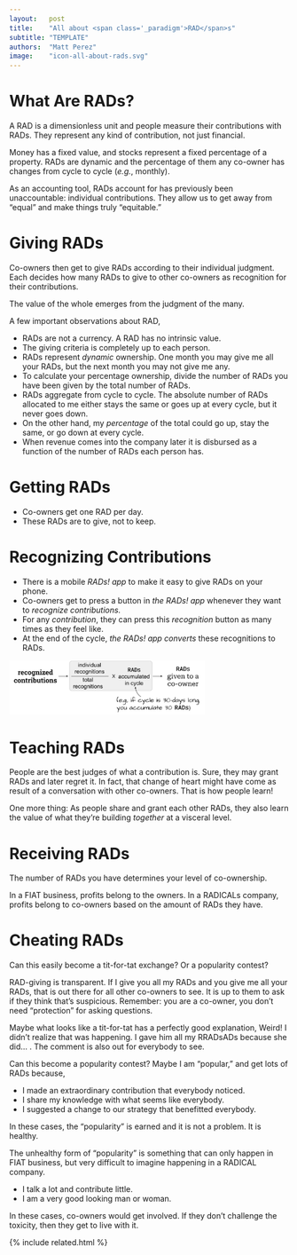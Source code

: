 ```yaml
---
layout:   post
title:    "All about <span class='_paradigm'>RAD</span>s"
subtitle: "TEMPLATE"
authors:  "Matt Perez"
image:    "icon-all-about-rads.svg"
---
```


<div style="display:none;">
 <p>A <span class='_paradigm'>RAD</span> is a dimensionless unit that measure contribution. Any kind of contribution, not just financial.</p>
</div>

<h1>What Are <span class='_paradigm'>RAD</span>s?</h1>
 <p>A <span class='_paradigm'>RAD</span> is a dimensionless unit and people measure their contributions with <span class='_paradigm'>RAD</span>s. They represent any kind of contribution, not just financial.</p>
 <p>Money has a fixed value, and stocks represent a fixed percentage of a property. <span class='_paradigm'>RAD</span>s are dynamic and the percentage of them any co-owner has changes from cycle to cycle (<em>e.g.</em>, monthly).</p>
 <p>As an accounting tool, <span class='_paradigm'>RAD</span>s account for has previously been unaccountable: individual contributions. They allow us to get away from &ldquo;equal&rdquo; and make things truly &ldquo;equitable.&rdquo;</p>

<h1>Giving <span class='_paradigm'>RAD</span>s</h1>
 <p>Co-owners then get to give <span class='_paradigm'>RAD</span>s according to their individual judgment. Each decides how many <span class='_paradigm'>RAD</span>s to give to other co-owners as recognition for their contributions.</p>
 <p>The value of the whole emerges from the judgment of the many.</p>
 <p>A few important observations about <span class='_paradigm'>RAD</span>,</p>
 <ul>
  <li><span class='_paradigm'>RAD</span>s are not a currency. A RAD has no intrinsic value.</li>
  <li>The giving criteria is completely up to each person.</li>
  <li><span class='_paradigm'>RAD</span>s represent <em>dynamic</em> ownership. One month you may give me all your <span class='_paradigm'>RAD</span>s, but the next month you may not give me any.</li>
  <li>To calculate your percentage ownership, divide the number of <span class='_paradigm'>RAD</span>s you have been given by the total number of <span class='_paradigm'>RAD</span>s.</li>
  <li><span class='_paradigm'>RAD</span>s aggregate from cycle to cycle. The absolute number of <span class='_paradigm'>RAD</span>s allocated to me either stays the same or goes up at every cycle, but it never goes down.</li>
  <li>On the other hand, my <em>percentage</em> of the total could go up, stay the same, or go down at every cycle.</li>
  <li>When revenue comes into the company later it is disbursed as a function of the number of <span class='_paradigm'>RAD</span>s each person has.</li>
 </ul>

<h1>Getting <span class='_paradigm'>RAD</span>s</h1>
 <ul>
  <li>Co-owners get one RAD per day.</li>
  <li>These <span class='_paradigm'>RAD</span>s are to give, not to keep.</li>
 </ul>

<h1>Recognizing Contributions</h1>
 <ul>
  <li>There is a mobile <em>RADs! app</em> to make it easy to give <span class='_paradigm'>RAD</span>s on your phone.</li>
  <li>Co-owners get to press a button in <em>the RADs! app</em> whenever they want to <em>recognize contributions.</em></li>
  <li>For any <em>contribution</em>, they can press this <em>recognition</em> button as many times as they feel like.</li>
  <li>At the end of the cycle, <em>the RADs! app converts</em> these recognitions to <span class='_paradigm'>RAD</span>s.</li>
 </ul>
 <div class="_center">
  <img
   src="/assets/img/pic-recognitions-to-rads-equation.svg"
   width="70%"
   alt="">
 </div>

<h1>Teaching <span class='_paradigm'>RAD</span>s</h1>
 <p>People are the best judges of what a contribution is. Sure, they may grant <span class='_paradigm'>RAD</span>s and later regret it. In fact, that change of heart might have come as result of a conversation with other co-owners. That is how people learn!</p>
 <p>One more thing: As people share and grant each other <span class='_paradigm'>RAD</span>s, they also learn the value of what they&rsquo;re building <em>together</em> at a visceral level.</p>

<h1>Receiving <span class='_paradigm'>RAD</span>s</h1>
 <p>The number of <span class='_paradigm'>RAD</span>s you have determines your level of co-ownership.</p>
 <p>In a FIAT business, profits belong to the owners. In a <span class='_paradigm'>RADICAL</span>s company, profits belong to co-owners based on the amount of <span class='_paradigm'>RAD</span>s they have. </p>

<h1>Cheating <span class='_paradigm'>RAD</span>s</h1>
 <p>Can this easily become a tit-for-tat exchange? Or a popularity contest?</p>
 <p>RAD-giving is transparent. If I give you all my <span class='_paradigm'>RAD</span>s and you give me all your <span class='_paradigm'>RAD</span>s, that is out there for all other co-owners to see. It is up to them to ask if they think that&rsquo;s suspicious. Remember: you are a co-owner, you don&rsquo;t need &ldquo;protection&rdquo; for asking questions.</p>
 <p>Maybe what looks like a tit-for-tat has a perfectly good explanation, <span class="_paradigm">Weird! I didn&rsquo;t realize that was happening. I gave him all my R<span class='_paradigm'>RAD</span>sADs because she did&hellip; .</span> The comment is also out for everybody to see.</p>
 <p>Can this become a popularity contest? Maybe I am &ldquo;popular,&rdquo; and get lots of <span class='_paradigm'>RAD</span>s because,</p>
 <ul>
  <li>I made an extraordinary contribution that everybody noticed.</li>
  <li>I share my knowledge with what seems like everybody.</li>
  <li>I suggested a change to our strategy that benefitted everybody.</li>
 </ul>
 <p>In these cases, the &ldquo;popularity&rdquo; is earned and it is not a problem. It is healthy.</p>
 <p>The unhealthy form of &ldquo;popularity&rdquo; is something that can only happen in <span class='_paradigm'>FIAT</span> business, but very difficult to imagine happening in a <span class='_paradigm'>RADICAL</span> company.</p>
  <ul>
   <li>I talk a lot and contribute little.</li>
   <li>I am a very good looking man or woman.</li>
  </ul>
 <p>In these cases, co-owners would get involved. If they don&rsquo;t challenge the toxicity, then they get to live with it.</p>

{% include related.html %}